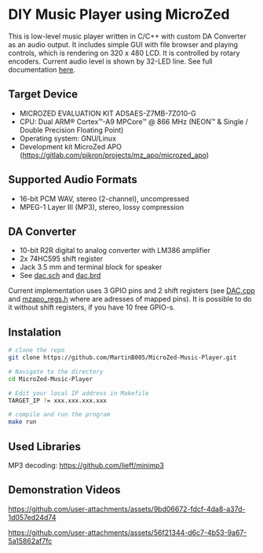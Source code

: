 # DIY Music Player using MicroZed

This is low-level music player written in C/C++ with custom DA Converter as an audio output. It includes simple GUI with file browser and playing controls, 
which is rendering on 320 x 480 LCD. It is controlled by rotary encoders. Current audio level is shown by 32-LED line. See full documentation [here](https://martinb005.github.io/MicroZed-Music-Player).

## Target Device
- MICROZED EVALUATION KIT ADSAES-Z7MB-7Z010-G
- CPU: Dual ARM® Cortex™-A9 MPCore™ @ 866 MHz (NEON™ & Single / Double Precision Floating Point)
- Operating system: GNU/Linux
- Development kit MicroZed APO (https://gitlab.com/pikron/projects/mz_apo/microzed_apo)

## Supported Audio Formats
- 16-bit PCM WAV, stereo (2-channel), uncompressed
- MPEG-1 Layer III (MP3), stereo, lossy compression

## DA Converter
- 10-bit R2R digital to analog converter with LM386 amplifier
- 2x 74HC595 shift register
- Jack 3.5 mm and terminal block for speaker
- See [dac.sch](dac-design/dac.sch) and [dac.brd](dac-design/dac.brd)

Current implementation uses 3 GPIO pins and 2 shift registers (see [DAC.cpp](peripherals/DAC.cpp) and [mzapo_regs.h](core/mzapo_regs.h) where are adresses of mapped pins).
It is possible to do it without shift registers, if you have 10 free GPIO-s.

## Instalation
```bash
# clone the repo
git clone https://github.com/MartinB005/MicroZed-Music-Player.git

# Navigate to the directory
cd MicroZed-Music-Player

# Edit your local IP address in Makefile
TARGET_IP ?= xxx.xxx.xxx.xxx

# compile and run the program
make run
```

## Used Libraries
MP3 decoding:
https://github.com/lieff/minimp3

## Demonstration Videos
https://github.com/user-attachments/assets/9bd06672-fdcf-4da8-a37d-1d057ed24d74

https://github.com/user-attachments/assets/56f21344-d6c7-4b53-9a67-5a15862af7fc
